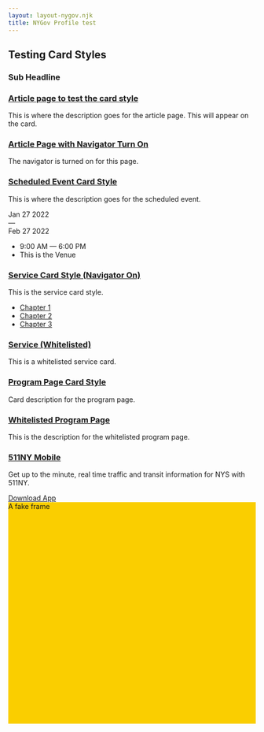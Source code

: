 ```yaml
---
layout: layout-nygov.njk
title: NYGov Profile test
---
```

<article class="p-landing-page -full-page">
<div class="t-section -container">
<div class="t-section__content -t_wrap">
    <div class="t-headline">
        <div>
            <h2 class="a-title a-card__title">
                Testing Card Styles
            </h2>
        </div>
        <div>
            <h3 class="a-headline a-card__subHeadline"> Sub Headline</h3>
        </div>
    </div>
    <div class="t_cardsWrap">
        <div class="t_cardContainer">
            <style>
                .o-cardLogo.-index1.-paragraph1 {
                    background-image: url("https://nygovd8ode549.prod.acquia-sites.com/profiles/contrib/nygov/themes/custom/nygov-theme/nygov_theme/../storybook/assets/placeholders/NYGov_NYS_16x9.png");
                }
                .o-quickCardLogo.-index1.-paragraph1 {
                    background-image: url("https://nygovd8ode549.prod.acquia-sites.com/profiles/contrib/nygov/themes/custom/nygov-theme/nygov_theme/../storybook/assets/placeholders/NYGov_NYS_16x9.png");
                }
                .o-stats.-index1.-paragraph1 {
                    background-image: url("");
                }
                @media (min-width: 768px) {
                    .o-cardLogo.-index1.-paragraph1 {
                        background-image: url("https://nygovd8ode549.prod.acquia-sites.com/profiles/contrib/nygov/themes/custom/nygov-theme/nygov_theme/../storybook/assets/placeholders/NYGov_NYS_Square.png");
                    }
                }
                @media (min-width: 1024px) {
                    .o-cardLogo.-index1.-paragraph1 {
                        background-image: url("https://nygovd8ode549.prod.acquia-sites.com/profiles/contrib/nygov/themes/custom/nygov-theme/nygov_theme/../storybook/assets/placeholders/NYGov_NYS_16x9.png");
                    }
                }
            </style>
            <article class="o-cardGlobalTablet">
                <a href="/article-page-test-card-style" class="o-cardLogo -index1 -paragraph1" aria-label="Card Footer Label for Test Article Page"></a>
                <div class="o-cardContent">
                    <div class="m-card__data">
                        <h3>
                            <a class="a-card__label" href="/article-page-test-card-style">Article page to test the card style</a>
                        </h3>
                        <div class="a-text__html a-card__description"><p>This is where the description goes for the article page. This will appear on the card.&nbsp;</p></div>
                    </div>
                </div>
            </article>
        </div>
        <div class="t_cardContainer">
            <style>
                .o-cardLogo.-index2.-paragraph1 {
                    background-image: url("https://nygovd8ode549.prod.acquia-sites.com/sites/default/files/styles/card_vertical/public/2021-12/Hero-NY-YouthEligibility%26Participation.jpg?h=9d9d1463&itok=LLSpMBcz");
                }
                .o-quickCardLogo.-index2.-paragraph1 {
                    background-image: url("https://nygovd8ode549.prod.acquia-sites.com/sites/default/files/styles/card_vertical/public/2021-12/Hero-NY-YouthEligibility%26Participation.jpg?h=9d9d1463&itok=LLSpMBcz");
                }
                .o-stats.-index2.-paragraph1 {
                    background-image: url("");
                }
                @media (min-width: 768px) {
                    .o-cardLogo.-index2.-paragraph1 {
                        background-image: url("https://nygovd8ode549.prod.acquia-sites.com/sites/default/files/styles/card_horizontal/public/2021-12/Hero-NY-YouthEligibility%26Participation.jpg?itok=0RovKHR2");
                    }
                }
                @media (min-width: 1024px) {
                    .o-cardLogo.-index2.-paragraph1 {
                        background-image: url("https://nygovd8ode549.prod.acquia-sites.com/sites/default/files/styles/card_vertical/public/2021-12/Hero-NY-YouthEligibility%26Participation.jpg?h=9d9d1463&itok=LLSpMBcz");
                    }
                }
            </style>
            <article class="o-cardGlobalTablet">
                <a href="/article-page-navigator-turn" class="o-cardLogo -index2 -paragraph1" aria-label="Card Footer Label"></a>
                <div class="o-cardContent">
                    <div class="m-card__data">
                        <h3>
                            <a class="a-card__label" href="/article-page-navigator-turn">Article Page with Navigator Turn On</a>
                        </h3>
                        <div class="a-text__html a-card__description"><p>The navigator is turned on for this page.&nbsp;</p></div>
                    </div>
                </div>
            </article>
        </div>
        <div class="t_cardContainerRight">
            <style>
                .o-cardLogo.-index3.-paragraph1 {
                    background-image: url("https://nygovd8ode549.prod.acquia-sites.com/sites/default/files/styles/card_vertical/public/2021-12/LGOption1.jpg?h=b5f6a62e&itok=vkOOWgd0");
                }
                .o-quickCardLogo.-index3.-paragraph1 {
                    background-image: url("https://nygovd8ode549.prod.acquia-sites.com/sites/default/files/styles/card_vertical/public/2021-12/LGOption1.jpg?h=b5f6a62e&itok=vkOOWgd0");
                }
                .o-stats.-index3.-paragraph1 {
                    background-image: url("");
                }
                @media (min-width: 768px) {
                    .o-cardLogo.-index3.-paragraph1 {
                        background-image: url("https://nygovd8ode549.prod.acquia-sites.com/sites/default/files/styles/card_horizontal/public/2021-12/LGOption1.jpg?itok=4DbDreWv");
                    }
                }
                @media (min-width: 1024px) {
                    .o-cardLogo.-index3.-paragraph1 {
                        background-image: url("https://nygovd8ode549.prod.acquia-sites.com/sites/default/files/styles/card_vertical/public/2021-12/LGOption1.jpg?h=b5f6a62e&itok=vkOOWgd0");
                    }
                }
            </style>
            <article class="o-cardGlobalTablet">
                <a href="/events/scheduled-event-card-style" class="o-cardLogo -index3 -paragraph1" aria-label="View Event Details for Scheduled Event Card Style Event"></a>
                <div class="o-cardContent">
                    <div class="eventDescription">
                        <div class="m-card__data">
                            <h3>
                                <a class="a-card__label" href="/events/scheduled-event-card-style">Scheduled Event Card Style</a>
                            </h3>
                            <div class="a-text__html a-card__description"><p>This is where the description goes for the scheduled event.</p></div>
                        </div>
                    </div>
                    <div class="eventDetails">
                        <div class="m-eventDate">
                            <div class="start">
                                <span class="a-date a-date-14 -blue">Jan</span>
                                <span class="a-date a-date-42-extraBold">27</span>
                                <span class="a-date a-date-13-semiBold -year">2022</span>
                            </div>
                            <span class="dash">
                                —
                            </span>
                            <div class="end">
                                <span class="a-date a-date-14 -blue">Feb</span>
                                <span class="a-date a-date-42-extraBold">27</span>
                                <span class="a-date a-date-13-semiBold -year">2022</span>
                            </div>
                        </div>
                        <ul class="eventTimePlace">
                            <li class="time">
                                <span class="clock icon-clock"></span>
                                <span>9:00 AM</span>
                                <span>
                                    —
                                </span>
                                <span>6:00 PM</span>
                            </li>
                            <li class="location">
                                <span class="mapMarker icon-map-marker"></span>
                                <span>This is the Venue</span>
                            </li>
                        </ul>
                    </div>
                </div>
            </article>
        </div>
        <div class="t_cardContainer">
            <style>
                .o-cardLogo.-index4.-paragraph1 {
                    background-image: url("https://nygovd8ode549.prod.acquia-sites.com/sites/default/files/styles/card_vertical/public/2021-12/AlbanyCapitol.jpg?h=31c0c765&itok=DXoGzQvH");
                }
                .o-quickCardLogo.-index4.-paragraph1 {
                    background-image: url("https://nygovd8ode549.prod.acquia-sites.com/sites/default/files/styles/card_vertical/public/2021-12/AlbanyCapitol.jpg?h=31c0c765&itok=DXoGzQvH");
                }
                .o-stats.-index4.-paragraph1 {
                    background-image: url("");
                }
                @media (min-width: 768px) {
                    .o-cardLogo.-index4.-paragraph1 {
                        background-image: url("https://nygovd8ode549.prod.acquia-sites.com/sites/default/files/styles/card_horizontal/public/2021-12/AlbanyCapitol.jpg?itok=7_LF0m9e");
                    }
                }
                @media (min-width: 1024px) {
                    .o-cardLogo.-index4.-paragraph1 {
                        background-image: url("https://nygovd8ode549.prod.acquia-sites.com/sites/default/files/styles/card_vertical/public/2021-12/AlbanyCapitol.jpg?h=31c0c765&itok=DXoGzQvH");
                    }
                }
            </style>
            <article class="o-cardGlobalTablet">
                <a href="/services/service-card-style-navigator" class="o-cardLogo -index4 -paragraph1" aria-label="Card Footer Label"></a>
                <div class="o-cardContent">
                    <div class="innerWrap">
                        <div class="linkDescription">
                            <div class="m-card__data">
                                <h3>
                                    <a class="a-card__label" href="/services/service-card-style-navigator">Service Card Style (Navigator On)</a>
                                </h3>
                                <div class="a-text__html a-card__description"><p>This is the service card style.</p></div>
                            </div>
                        </div>
                        <div class="o-cardLinksWrapper">
                            <div>
                                <ul class="m-card__chapterLinks">
                                    <li>
                                        <a href="/services/service-card-style-navigator#chapter_1">
                                            <div class="a-text__string a-card__links">Chapter 1</div>
                                            <span class="a-link__icon">
                                                <span class="fas fa-caret-right" aria-hidden="true"></span>
                                            </span>
                                        </a>
                                    </li>
                                    <li>
                                        <a href="/services/service-card-style-navigator#chapter_2">
                                            <div class="a-text__string a-card__links">Chapter 2</div>
                                            <span class="a-link__icon">
                                                <span class="fas fa-caret-right" aria-hidden="true"></span>
                                            </span>
                                        </a>
                                    </li>
                                    <li>
                                        <a href="/services/service-card-style-navigator#chapter_3" class="m-card__lastLink">
                                            <div class="a-text__string a-card__links">Chapter 3</div>
                                            <span class="a-link__icon">
                                                <span class="fas fa-caret-right" aria-hidden="true"></span>
                                            </span>
                                        </a>
                                    </li>
                                </ul>
                            </div>
                        </div>
                    </div>
                </div>
            </article>
        </div>
        <div class="t_cardContainer">
            <style>
                .o-cardLogo.-index5.-paragraph1 {
                    background-image: url("https://nygovd8ode549.prod.acquia-sites.com/profiles/contrib/nygov/themes/custom/nygov-theme/nygov_theme/../storybook/assets/placeholders/NYGov_NYS_16x9.png");
                }
                .o-quickCardLogo.-index5.-paragraph1 {
                    background-image: url("https://nygovd8ode549.prod.acquia-sites.com/profiles/contrib/nygov/themes/custom/nygov-theme/nygov_theme/../storybook/assets/placeholders/NYGov_NYS_16x9.png");
                }
                .o-stats.-index5.-paragraph1 {
                    background-image: url("");
                }
                @media (min-width: 768px) {
                    .o-cardLogo.-index5.-paragraph1 {
                        background-image: url("https://nygovd8ode549.prod.acquia-sites.com/profiles/contrib/nygov/themes/custom/nygov-theme/nygov_theme/../storybook/assets/placeholders/NYGov_NYS_Square.png");
                    }
                }
                @media (min-width: 1024px) {
                    .o-cardLogo.-index5.-paragraph1 {
                        background-image: url("https://nygovd8ode549.prod.acquia-sites.com/profiles/contrib/nygov/themes/custom/nygov-theme/nygov_theme/../storybook/assets/placeholders/NYGov_NYS_16x9.png");
                    }
                }
            </style>
            <article class="o-cardGlobalTablet">
                <a href="/services/service-whitelisted" class="o-cardLogo -index5 -paragraph1" aria-label="Card Footer Label"></a>
                <div class="o-cardContent">
                    <div class="innerWrap">
                        <div class="m-card__data">
                            <h3>
                                <a class="a-card__label" href="/services/service-whitelisted">Service (Whitelisted)</a>
                            </h3>
                            <div class="a-text__html a-card__description"><p>This is a whitelisted service card.&nbsp;</p></div>
                        </div>
                    </div>
                </div>
            </article>
        </div>
        <div class="t_cardContainerRight">
            <style>
                .o-cardLogo.-index6.-paragraph1 {
                    background-image: url("https://nygovd8ode549.prod.acquia-sites.com/profiles/contrib/nygov/themes/custom/nygov-theme/nygov_theme/../storybook/assets/placeholders/NYGov_NYS_16x9.png");
                }
                .o-quickCardLogo.-index6.-paragraph1 {
                    background-image: url("https://nygovd8ode549.prod.acquia-sites.com/profiles/contrib/nygov/themes/custom/nygov-theme/nygov_theme/../storybook/assets/placeholders/NYGov_NYS_16x9.png");
                }
                .o-stats.-index6.-paragraph1 {
                    background-image: url("");
                }
                @media (min-width: 768px) {
                    .o-cardLogo.-index6.-paragraph1 {
                        background-image: url("https://nygovd8ode549.prod.acquia-sites.com/profiles/contrib/nygov/themes/custom/nygov-theme/nygov_theme/../storybook/assets/placeholders/NYGov_NYS_Square.png");
                    }
                }
                @media (min-width: 1024px) {
                    .o-cardLogo.-index6.-paragraph1 {
                        background-image: url("https://nygovd8ode549.prod.acquia-sites.com/profiles/contrib/nygov/themes/custom/nygov-theme/nygov_theme/../storybook/assets/placeholders/NYGov_NYS_16x9.png");
                    }
                }
            </style>
            <article class="o-cardGlobalTablet">
                <a href="/programs/program-page-card-style" class="o-cardLogo -index6 -paragraph1" aria-label="Card Footer Label"></a>
                <div class="o-cardContent">
                    <div class="m-card__data">
                        <h3>
                            <a class="a-card__label" href="/programs/program-page-card-style">Program Page Card Style</a>
                        </h3>
                        <div class="a-text__html a-card__description"><p>Card description for the program page.</p></div>
                    </div>
                </div>
            </article>
        </div>
        <div class="t_cardContainer">
            <style>
                .o-cardLogo.-index7.-paragraph1 {
                    background-image: url("https://nygovd8ode549.prod.acquia-sites.com/profiles/contrib/nygov/themes/custom/nygov-theme/nygov_theme/../storybook/assets/placeholders/NYGov_NYS_16x9.png");
                }
                .o-quickCardLogo.-index7.-paragraph1 {
                    background-image: url("https://nygovd8ode549.prod.acquia-sites.com/profiles/contrib/nygov/themes/custom/nygov-theme/nygov_theme/../storybook/assets/placeholders/NYGov_NYS_16x9.png");
                }
                .o-stats.-index7.-paragraph1 {
                    background-image: url("");
                }
                @media (min-width: 768px) {
                    .o-cardLogo.-index7.-paragraph1 {
                        background-image: url("https://nygovd8ode549.prod.acquia-sites.com/profiles/contrib/nygov/themes/custom/nygov-theme/nygov_theme/../storybook/assets/placeholders/NYGov_NYS_Square.png");
                    }
                }
                @media (min-width: 1024px) {
                    .o-cardLogo.-index7.-paragraph1 {
                        background-image: url("https://nygovd8ode549.prod.acquia-sites.com/profiles/contrib/nygov/themes/custom/nygov-theme/nygov_theme/../storybook/assets/placeholders/NYGov_NYS_16x9.png");
                    }
                }
            </style>
            <article class="o-cardGlobalTablet">
                <a href="/programs/whitelisted-program-page" class="o-cardLogo -index7 -paragraph1" aria-label="Card Footer Label"></a>
                <div class="o-cardContent">
                    <div class="m-card__data">
                        <h3>
                            <a class="a-card__label" href="/programs/whitelisted-program-page">Whitelisted Program Page</a>
                        </h3>
                        <div class="a-text__html a-card__description"><p>This is the description for the whitelisted program page.</p></div>
                    </div>
                </div>
            </article>
        </div>
        <div class="t_cardContainer">
            <style>
                .o-cardLogo.-index8.-paragraph1 {
                    background-image: url("https://nygovd8ode549.prod.acquia-sites.com/sites/default/files/styles/card_vertical/public/2021-06/511NY_App.jpg?h=71f42276&itok=bo63ZZBZ");
                }
                .o-quickCardLogo.-index8.-paragraph1 {
                    background-image: url("https://nygovd8ode549.prod.acquia-sites.com/sites/default/files/styles/card_vertical/public/2021-06/511NY_App.jpg?h=71f42276&itok=bo63ZZBZ");
                }
                .o-stats.-index8.-paragraph1 {
                    background-image: url("https://nygovd8ode549.prod.acquia-sites.com/sites/default/files/styles/square_extra_large/public/2021-06/511NY_App.jpg?h=71f42276&itok=lziAL-mp");
                }
                @media (min-width: 768px) {
                    .o-cardLogo.-index8.-paragraph1 {
                        background-image: url("https://nygovd8ode549.prod.acquia-sites.com/sites/default/files/styles/card_horizontal/public/2021-06/511NY_App.jpg?itok=JU0iLMqO");
                    }
                }
                @media (min-width: 1024px) {
                    .o-cardLogo.-index8.-paragraph1 {
                        background-image: url("https://nygovd8ode549.prod.acquia-sites.com/sites/default/files/styles/card_vertical/public/2021-06/511NY_App.jpg?h=71f42276&itok=bo63ZZBZ");
                    }
                }
            </style>
            <article class="o-cardGlobalTablet">
                <a href="https://apps.apple.com/us/app/511ny/id943977454" class="o-cardLogo -index8 -paragraph1" aria-label="Learn More about 511NY Mobile"></a>
                <div class="o-cardContent">
                    <div class="m-card__data">
                        <h3>
                            <a class="a-card__label" href="https://apps.apple.com/us/app/511ny/id943977454">511NY Mobile</a>
                        </h3>
                        <div class="a-text__html a-card__description"><p>Get up to the minute, real time traffic and transit information for NYS with 511NY.</p></div>
                    </div>
                    <div class="o-cardFooter">
                        <a
                            class="mobileLink"
                            href="https://apps.apple.com/us/app/511ny/id943977454"
                            data-ios="https://apps.apple.com/us/app/511ny/id943977454"
                            data-iostext=""
                            data-android="https://play.google.com/store/apps/details?id=com.greenowl.ny511.android&amp;hl=en_US&amp;gl=US"
                            data-androidtext=""
                            aria-label="Download the 511NY Mobile Application"
                        >
                            <div class="m-card__footer">
                                <span class="a-mobile__icon">
                                    <span class="fas fa-download" aria-hidden="true"></span>
                                </span>
                                <span class="m-card__linkText" id="mobileText">Download App</span>
                            </div>
                        </a>
                    </div>
                </div>
            </article>
        </div>
    </div>
</div>
<div class="t-section__content">
<div style="background-color: #FACE00; height:450px;"> A fake frame </div>
</div>
</div>
</article>
